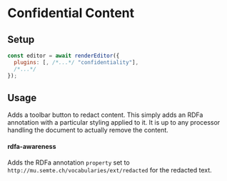# Confidential Content

## Setup

```javascript
const editor = await renderEditor({
  plugins: [, /*...*/ "confidentiality"],
  /*...*/
});
```

## Usage

Adds a toolbar button to redact content. This simply adds an RDFa annotation with a particular styling applied to it. It is up to any processor handling the document to actually remove the content.

#### rdfa-awareness

Adds the RDFa annotation `property` set to `http://mu.semte.ch/vocabularies/ext/redacted` for the redacted text.
